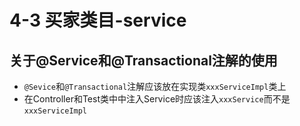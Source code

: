 # 4-3 买家类目-service

## 关于@Service和@Transactional注解的使用

+ `@Sevice`和`@Transactional`注解应该放在实现类`xxxServiceImpl`类上
+ 在Controller和Test类中中注入Service时应该注入`xxxService`而不是`xxxServiceImpl`
